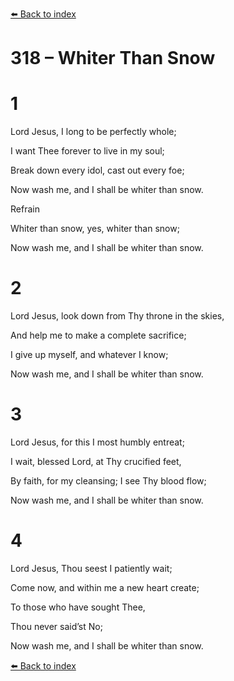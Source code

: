 [⬅️ Back to index](../README.md)

# 318 – Whiter Than Snow





# 1

Lord Jesus, I long to be perfectly whole;

I want Thee forever to live in my soul;

Break down every idol, cast out every foe;

Now wash me, and I shall be whiter than snow.



Refrain

Whiter than snow, yes, whiter than snow;

Now wash me, and I shall be whiter than snow.



# 2

Lord Jesus, look down from Thy throne in the skies,

And help me to make a complete sacrifice;

I give up myself, and whatever I know;

Now wash me, and I shall be whiter than snow.



# 3

Lord Jesus, for this I most humbly entreat;

I wait, blessed Lord, at Thy crucified feet,

By faith, for my cleansing; I see Thy blood flow;

Now wash me, and I shall be whiter than snow.



# 4

Lord Jesus, Thou seest I patiently wait;

Come now, and within me a new heart create;

To those who have sought Thee,

Thou never said’st No;

Now wash me, and I shall be whiter than snow.

[⬅️ Back to index](../README.md)
